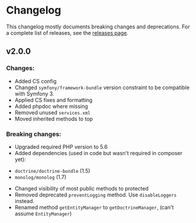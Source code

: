 Changelog
=========

This changelog mostly documents breaking changes and deprecations.
For a complete list of releases, see the [releases page][0].

[0]: https://github.com/pkruithof/PKCommandExtraBundle/releases

## v2.0.0

### Changes:

* Added CS config
* Changed `symfony/framework-bundle` version constraint to be compatible with Symfony 3.
* Applied CS fixes and formatting
* Added phpdoc where missing
* Removed unused `services.xml`
* Moved inherited methods to top


### Breaking changes:

* Upgraded required PHP version to 5.6
* Added dependencies (used in code but wasn't required in composer yet):
 - `doctrine/doctrine-bundle` (1.5)
 - `monolog/monolog` (1.7)
* Changed visibility of most public methods to protected
* Removed deprecated `preventLogging` method. Use `disableLoggers` instead.
* Renamed method `getEntityManager` to `getDoctrineManager`, (can't assume `EntityManager`)
